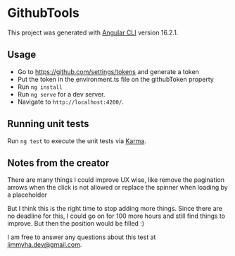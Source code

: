 # GithubTools

This project was generated with [Angular CLI](https://github.com/angular/angular-cli) version 16.2.1.

## Usage

- Go to https://github.com/settings/tokens and generate a token
- Put the token in the environment.ts file on the githubToken property
- Run `ng install`
- Run `ng serve` for a dev server.
- Navigate to `http://localhost:4200/`.

## Running unit tests

Run `ng test` to execute the unit tests via [Karma](https://karma-runner.github.io).

## Notes from the creator

There are many things I could improve UX wise, like remove the pagination arrows when the click is not allowed or replace the spinner when loading by a placeholder

But I think this is the right time to stop adding more things. Since there are no deadline for this, I could go on for 100 more hours and still find things to improve. But then the position would be filled :)

I am free to answer any questions about this test at jimmyha.dev@gmail.com.
